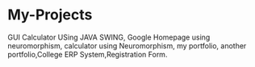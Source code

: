 # My-Projects
GUI Calculator USing JAVA SWING,
Google Homepage using neuromorphism,
calculator using Neuromorphism,
my portfolio, another portfolio,College ERP System,Registration Form.

